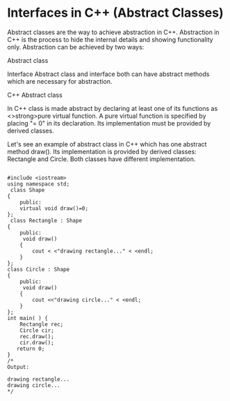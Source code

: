 # Interfaces in C++ (Abstract Classes)


Abstract classes are the way to achieve abstraction in C++. Abstraction in C++ is the process to hide the internal details and showing functionality only. Abstraction can be achieved by two ways:

Abstract class

Interface
Abstract class and interface both can have abstract methods which are necessary for abstraction.

C++ Abstract class

In C++ class is made abstract by declaring at least one of its functions as <>strong>pure virtual function. A pure virtual function is specified by placing "= 0" in its declaration. Its implementation must be provided by derived classes.

Let's see an example of abstract class in C++ which has one abstract method draw(). Its implementation is provided by derived classes: Rectangle and Circle. Both classes have different implementation.

```

#include <iostream>  
using namespace std;  
 class Shape    
{    
    public:   
    virtual void draw()=0;    
};    
 class Rectangle : Shape    
{    
    public:  
     void draw()    
    {    
        cout < <"drawing rectangle..." < <endl;    
    }    
};    
class Circle : Shape    
{    
    public:  
     void draw()    
    {    
        cout <<"drawing circle..." < <endl;    
    }    
};    
int main( ) {  
    Rectangle rec;  
    Circle cir;  
    rec.draw();    
    cir.draw();   
   return 0;  
}  
/*
Output:

drawing rectangle...
drawing circle...
*/
```